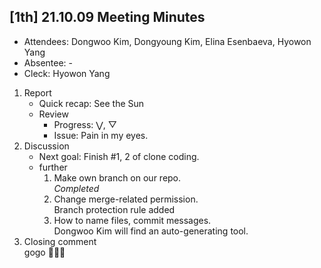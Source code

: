 ## [1th] 21.10.09 Meeting Minutes
- Attendees: Dongwoo Kim, Dongyoung Kim, Elina Esenbaeva, Hyowon Yang
- Absentee: -
- Cleck: Hyowon Yang

1. Report
    - Quick recap: See the Sun
    - Review  
        - Progress: $\bigvee$, $\bigtriangledown$
        - Issue: Pain in my eyes.
2. Discussion
    - Next goal: Finish #1, 2 of clone coding.
    - further
        1. Make own branch on our repo.  
            *Completed*
        2. Change merge-related permission.  
            Branch protection rule added
        3. How to name files, commit messages.  
            Dongwoo Kim will find an auto-generating tool.
3. Closing comment  
    gogo 🐎🐎🐎